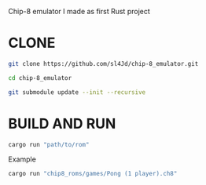 Chip-8 emulator I made as first Rust project
# CLONE
```bash
git clone https://github.com/sl4Jd/chip-8_emulator.git
```
```bash
cd chip-8_emulator
```
```bash
git submodule update --init --recursive 
```
# BUILD AND RUN
```bash
cargo run "path/to/rom"
```
Example
```bash
cargo run "chip8_roms/games/Pong (1 player).ch8"
```

